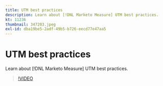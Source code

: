 ```yaml
---
title: UTM best practices
description: Learn about [!DNL Marketo Measure] UTM best practices.
kt: 11236
thumbnail: 347203.jpeg
exl-id: dba19be5-2adf-49b5-b726-eecd77e47aa5
---
```

# UTM best practices

Learn about [!DNL Marketo Measure] UTM best practices.

>[!VIDEO](https://video.tv.adobe.com/v/347203/?quality=12&learn=on)
